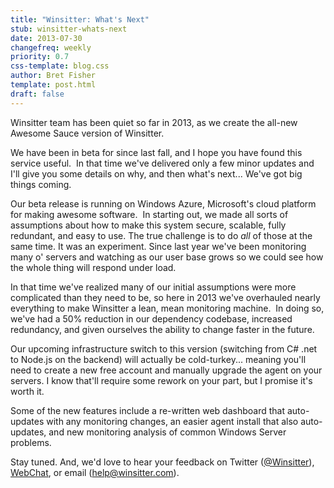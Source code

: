 ```yaml
---
title: "Winsitter: What's Next"
stub: winsitter-whats-next
date: 2013-07-30
changefreq: weekly
priority: 0.7
css-template: blog.css
author: Bret Fisher
template: post.html
draft: false
---
```

Winsitter team has been quiet so far in 2013, as we create the all-new Awesome Sauce version of Winsitter.

We have been in beta for since last fall, and I hope you have found this service useful.  In that time we've delivered only a few minor updates and I'll give you some details on why, and then what's next... We've got big things coming.

Our beta release is running on Windows Azure, Microsoft's cloud platform for making awesome software.  In starting out, we made all sorts of assumptions about how to make this system secure, scalable, fully redundant, and easy to use. The true challenge is to do *all* of those at the same time. It was an experiment. Since last year we've been monitoring many o' servers and watching as our user base grows so we could see how the whole thing will respond under load.

In that time we've realized many of our initial assumptions were more complicated than they need to be, so here in 2013 we've overhauled nearly everything to make Winsitter a lean, mean monitoring machine.  In doing so, we've had a 50% reduction in our dependency codebase, increased redundancy, and given ourselves the ability to change faster in the future.

Our upcoming infrastructure switch to this version (switching from C# .net to Node.js on the backend) will actually be cold-turkey... meaning you'll need to create a new free account and manually upgrade the agent on your servers. I know that'll require some rework on your part, but I promise it's worth it.

Some of the new features include a re-written web dashboard that auto-updates with any monitoring changes, an easier agent install that also auto-updates, and new monitoring analysis of common Windows Server problems.

Stay tuned. And, we'd love to hear your feedback on Twitter (<a href="http://twitter.com/winsitter">@Winsitter</a>), <a href="https://www.hipchat.com/gGgFwJx3o">WebChat</a>, or email (<a href="mailto:help@winsitter.com">help@winsitter.com</a>).
